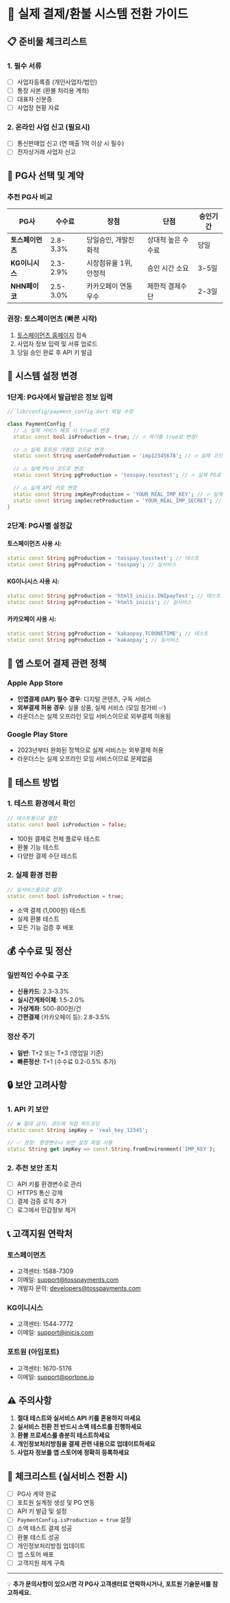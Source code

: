# 🚀 실제 결제/환불 시스템 전환 가이드

## 📋 준비물 체크리스트

### 1. 필수 서류
- [ ] 사업자등록증 (개인사업자/법인)
- [ ] 통장 사본 (환불 처리용 계좌)
- [ ] 대표자 신분증
- [ ] 사업장 현황 자료

### 2. 온라인 사업 신고 (필요시)
- [ ] 통신판매업 신고 (연 매출 1억 이상 시 필수)
- [ ] 전자상거래 사업자 신고

## 🏦 PG사 선택 및 계약

### 추천 PG사 비교

| PG사 | 수수료 | 장점 | 단점 | 승인기간 |
|------|--------|------|------|----------|
| **토스페이먼츠** | 2.8-3.3% | 당일승인, 개발친화적 | 상대적 높은 수수료 | 당일 |
| **KG이니시스** | 2.3-2.9% | 시장점유율 1위, 안정적 | 승인 시간 소요 | 3-5일 |
| **NHN페이코** | 2.5-3.0% | 카카오페이 연동 우수 | 제한적 결제수단 | 2-3일 |

### 권장: 토스페이먼츠 (빠른 시작)
1. [토스페이먼츠 홈페이지](https://toss.im/business) 접속
2. 사업자 정보 입력 및 서류 업로드
3. 당일 승인 완료 후 API 키 발급

## 🔧 시스템 설정 변경

### 1단계: PG사에서 발급받은 정보 입력

```dart
// lib/config/payment_config.dart 파일 수정

class PaymentConfig {
  // ⚠️ 실제 서비스 배포 시 true로 변경
  static const bool isProduction = true; // 🔥 여기를 true로 변경!
  
  // ⚠️ 실제 포트원 가맹점 코드로 변경
  static const String userCodeProduction = 'imp12345678'; // 🔥 실제 코드로 변경!
  
  // ⚠️ 실제 PG사 코드로 변경
  static const String pgProduction = 'tosspay.tosstest'; // 🔥 실제 PG로 변경!
  
  // ⚠️ 실제 API 키로 변경
  static const String impKeyProduction = 'YOUR_REAL_IMP_KEY'; // 🔥 실제 키로 변경!
  static const String impSecretProduction = 'YOUR_REAL_IMP_SECRET'; // 🔥 실제 시크릿으로 변경!
}
```

### 2단계: PG사별 설정값

#### 토스페이먼츠 사용 시:
```dart
static const String pgProduction = 'tosspay.tosstest'; // 테스트
static const String pgProduction = 'tosspay'; // 실서비스
```

#### KG이니시스 사용 시:
```dart
static const String pgProduction = 'html5_inicis.INIpayTest'; // 테스트
static const String pgProduction = 'html5_inicis'; // 실서비스
```

#### 카카오페이 사용 시:
```dart
static const String pgProduction = 'kakaopay.TC0ONETIME'; // 테스트
static const String pgProduction = 'kakaopay'; // 실서비스
```

## 📱 앱 스토어 결제 관련 정책

### Apple App Store
- **인앱결제 (IAP) 필수 경우**: 디지털 콘텐츠, 구독 서비스
- **외부결제 허용 경우**: 실물 상품, 실제 서비스 (모임 참가비 ✅)
- 라운더스는 실제 오프라인 모임 서비스이므로 외부결제 허용됨

### Google Play Store
- 2023년부터 완화된 정책으로 실제 서비스는 외부결제 허용
- 라운더스는 실제 오프라인 모임 서비스이므로 문제없음

## 🧪 테스트 방법

### 1. 테스트 환경에서 확인
```dart
// 테스트용으로 설정
static const bool isProduction = false;
```
- 100원 결제로 전체 플로우 테스트
- 환불 기능 테스트
- 다양한 결제 수단 테스트

### 2. 실제 환경 전환
```dart
// 실서비스용으로 설정
static const bool isProduction = true;
```
- 소액 결제 (1,000원) 테스트
- 실제 환불 테스트
- 모든 기능 검증 후 배포

## 💰 수수료 및 정산

### 일반적인 수수료 구조
- **신용카드**: 2.3-3.3%
- **실시간계좌이체**: 1.5-2.0%
- **가상계좌**: 500-800원/건
- **간편결제** (카카오페이 등): 2.8-3.5%

### 정산 주기
- **일반**: T+2 또는 T+3 (영업일 기준)
- **빠른정산**: T+1 (수수료 0.2-0.5% 추가)

## 🔒 보안 고려사항

### 1. API 키 보안
```dart
// ❌ 절대 금지: 코드에 직접 하드코딩
static const String impKey = 'real_key_12345';

// ✅ 권장: 환경변수나 보안 설정 파일 사용
static String get impKey => const String.fromEnvironment('IMP_KEY');
```

### 2. 추천 보안 조치
- [ ] API 키를 환경변수로 관리
- [ ] HTTPS 통신 강제
- [ ] 결제 검증 로직 추가
- [ ] 로그에서 민감정보 제거

## 📞 고객지원 연락처

### 토스페이먼츠
- 고객센터: 1588-7309
- 이메일: support@tosspayments.com
- 개발자 문의: developers@tosspayments.com

### KG이니시스
- 고객센터: 1544-7772
- 이메일: support@inicis.com

### 포트원 (아임포트)
- 고객센터: 1670-5176
- 이메일: support@portone.io

## ⚠️ 주의사항

1. **절대 테스트와 실서비스 API 키를 혼용하지 마세요**
2. **실서비스 전환 전 반드시 소액 테스트를 진행하세요**
3. **환불 프로세스를 충분히 테스트하세요**
4. **개인정보처리방침을 결제 관련 내용으로 업데이트하세요**
5. **사업자 정보를 앱 스토어에 정확히 등록하세요**

## 🎯 체크리스트 (실서비스 전환 시)

- [ ] PG사 계약 완료
- [ ] 포트원 실계정 생성 및 PG 연동
- [ ] API 키 발급 및 설정
- [ ] `PaymentConfig.isProduction = true` 설정
- [ ] 소액 테스트 결제 성공
- [ ] 환불 테스트 성공
- [ ] 개인정보처리방침 업데이트
- [ ] 앱 스토어 배포
- [ ] 고객지원 체계 구축

---

💡 **추가 문의사항이 있으시면 각 PG사 고객센터로 연락하시거나, 포트원 기술문서를 참고하세요.** 